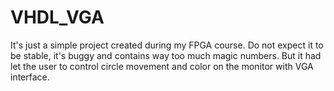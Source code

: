 # VHDL_VGA
It's just a simple project created during my FPGA course. Do not expect it to be stable, it's buggy and contains way too much magic numbers. But it had let the user to control circle movement and color on the monitor with VGA interface.
